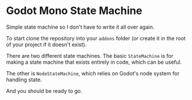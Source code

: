 # Godot Mono State Machine
Simple state machine so I don't have to write it all over again.

To start clone the repository into your `addons` folder (or create it in the root of your project if it doesn't exist). 

There are two different state machines. The basic `StateMachine` is for making a state machine that exists entirely in code, which can be useful.

The other is `NodeStateMachine`, which relies on Godot's node system for handling state.

And you should be ready to go.